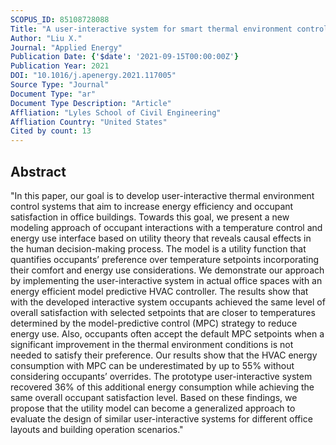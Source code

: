 ```yaml
---
SCOPUS_ID: 85108728088
Title: "A user-interactive system for smart thermal environment control in office buildings"
Author: "Liu X."
Journal: "Applied Energy"
Publication Date: {'$date': '2021-09-15T00:00:00Z'}
Publication Year: 2021
DOI: "10.1016/j.apenergy.2021.117005"
Source Type: "Journal"
Document Type: "ar"
Document Type Description: "Article"
Affliation: "Lyles School of Civil Engineering"
Affliation Country: "United States"
Cited by count: 13
---
```


## Abstract
"In this paper, our goal is to develop user-interactive thermal environment control systems that aim to increase energy efficiency and occupant satisfaction in office buildings. Towards this goal, we present a new modeling approach of occupant interactions with a temperature control and energy use interface based on utility theory that reveals causal effects in the human decision-making process. The model is a utility function that quantifies occupants’ preference over temperature setpoints incorporating their comfort and energy use considerations. We demonstrate our approach by implementing the user-interactive system in actual office spaces with an energy efficient model predictive HVAC controller. The results show that with the developed interactive system occupants achieved the same level of overall satisfaction with selected setpoints that are closer to temperatures determined by the model-predictive control (MPC) strategy to reduce energy use. Also, occupants often accept the default MPC setpoints when a significant improvement in the thermal environment conditions is not needed to satisfy their preference. Our results show that the HVAC energy consumption with MPC can be underestimated by up to 55% without considering occupants’ overrides. The prototype user-interactive system recovered 36% of this additional energy consumption while achieving the same overall occupant satisfaction level. Based on these findings, we propose that the utility model can become a generalized approach to evaluate the design of similar user-interactive systems for different office layouts and building operation scenarios."
